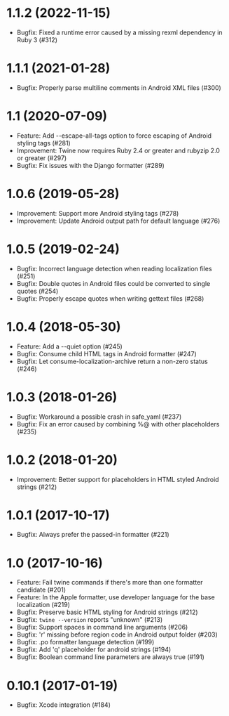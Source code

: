 # 1.1.2 (2022-11-15)

- Bugfix: Fixed a runtime error caused by a missing rexml dependency in Ruby 3 (#312)

# 1.1.1 (2021-01-28)

- Bugfix: Properly parse multiline comments in Android XML files (#300)

# 1.1 (2020-07-09)

- Feature: Add --escape-all-tags option to force escaping of Android styling tags (#281)
- Improvement: Twine now requires Ruby 2.4 or greater and rubyzip 2.0 or greater (#297)
- Bugfix: Fix issues with the Django formatter (#289)

# 1.0.6 (2019-05-28)

- Improvement: Support more Android styling tags (#278)
- Improvement: Update Android output path for default language (#276)

# 1.0.5 (2019-02-24)

- Bugfix: Incorrect language detection when reading localization files (#251)
- Bugfix: Double quotes in Android files could be converted to single quotes (#254)
- Bugfix: Properly escape quotes when writing gettext files (#268)

# 1.0.4 (2018-05-30)

- Feature: Add a --quiet option (#245)
- Bugfix: Consume child HTML tags in Android formatter (#247)
- Bugfix: Let consume-localization-archive return a non-zero status (#246)

# 1.0.3 (2018-01-26)

- Bugfix: Workaround a possible crash in safe_yaml (#237)
- Bugfix: Fix an error caused by combining %@ with other placeholders (#235)

# 1.0.2 (2018-01-20)

- Improvement: Better support for placeholders in HTML styled Android strings (#212)

# 1.0.1 (2017-10-17)

- Bugfix: Always prefer the passed-in formatter (#221)

# 1.0 (2017-10-16)

- Feature: Fail twine commands if there's more than one formatter candidate (#201)
- Feature: In the Apple formatter, use developer language for the base localization (#219)
- Bugfix: Preserve basic HTML styling for Android strings (#212)
- Bugfix: `twine --version` reports "unknown" (#213)
- Bugfix: Support spaces in command line arguments (#206)
- Bugfix: 'r' missing before region code in Android output folder (#203)
- Bugfix: .po formatter language detection (#199)
- Bugfix: Add 'q' placeholder for android strings (#194)
- Bugfix: Boolean command line parameters are always true (#191)

# 0.10.1 (2017-01-19)

- Bugfix: Xcode integration (#184)
